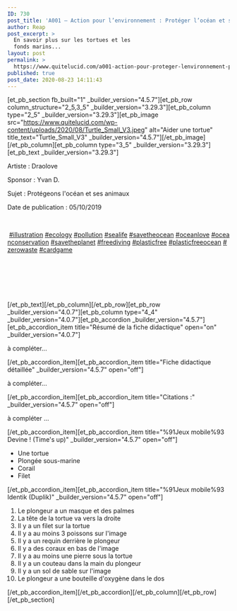 ```yaml
---
ID: 730
post_title: 'A001 – Action pour l’environnement : Protéger l’océan et ses animaux'
author: Reap
post_excerpt: >
  En savoir plus sur les tortues et les
  fonds marins...
layout: post
permalink: >
  https://www.quitelucid.com/a001-action-pour-proteger-lenvironnement-proteger-locean-et-ses-animaux/
published: true
post_date: 2020-08-23 14:11:43
---
```

[et_pb_section fb_built="1" _builder_version="4.5.7"][et_pb_row column_structure="2_5,3_5" _builder_version="3.29.3"][et_pb_column type="2_5" _builder_version="3.29.3"][et_pb_image src="https://www.quitelucid.com/wp-content/uploads/2020/08/Turtle_Small_V3.jpeg" alt="Aider une tortue" title_text="Turtle_Small_V3" _builder_version="4.5.7"][/et_pb_image][/et_pb_column][et_pb_column type="3_5" _builder_version="3.29.3"][et_pb_text _builder_version="3.29.3"]<p>Artiste : Draolove</p>
<p>Sponsor : Yvan D.</p>
<p>Sujet : Protégeons l'océan et ses animaux</p>
<p>Date de publication : 05/10/2019</p>
<p>&nbsp;</p>
<p> <a class=" xil3i" href="https://www.instagram.com/explore/tags/illustration/" tabindex="0">#illustration</a><span> </span><a class=" xil3i" href="https://www.instagram.com/explore/tags/ecology/" tabindex="0">#ecology</a><span> </span><a class=" xil3i" href="https://www.instagram.com/explore/tags/pollution/" tabindex="0">#pollution</a><span> </span><a class=" xil3i" href="https://www.instagram.com/explore/tags/sealife/" tabindex="0">#sealife</a><span> </span><a class=" xil3i" href="https://www.instagram.com/explore/tags/savetheocean/" tabindex="0">#savetheocean</a><span> </span><a class=" xil3i" href="https://www.instagram.com/explore/tags/oceanlove/" tabindex="0">#oceanlove</a><span> </span><a class=" xil3i" href="https://www.instagram.com/explore/tags/oceanconservation/" tabindex="0">#oceanconservation</a><span> </span><a class=" xil3i" href="https://www.instagram.com/explore/tags/savetheplanet/" tabindex="0">#savetheplanet</a><span> </span><a class=" xil3i" href="https://www.instagram.com/explore/tags/freediving/" tabindex="0">#freediving</a><span> </span><a class=" xil3i" href="https://www.instagram.com/explore/tags/plasticfree/" tabindex="0">#plasticfree</a><span> </span><a class=" xil3i" href="https://www.instagram.com/explore/tags/plasticfreeocean/" tabindex="0">#plasticfreeocean</a><span> </span><a class=" xil3i" href="https://www.instagram.com/explore/tags/zerowaste/" tabindex="0">#zerowaste</a><span> </span><a class=" xil3i" href="https://www.instagram.com/explore/tags/cardgame/" tabindex="0">#cardgame</a></p>
<p>&nbsp;</p>
<p>&nbsp;</p>
<p>&nbsp;</p>[/et_pb_text][/et_pb_column][/et_pb_row][et_pb_row _builder_version="4.0.7"][et_pb_column type="4_4" _builder_version="4.0.7"][et_pb_accordion _builder_version="4.5.7"][et_pb_accordion_item title="Résumé de la fiche didactique" open="on" _builder_version="4.0.7"]<p>à compléter...</p>[/et_pb_accordion_item][et_pb_accordion_item title="Fiche didactique détaillée" _builder_version="4.5.7" open="off"]<p>à compléter...</p>[/et_pb_accordion_item][et_pb_accordion_item title="Citations :" _builder_version="4.5.7" open="off"]<p>à compléter ...</p>[/et_pb_accordion_item][et_pb_accordion_item title="%91Jeux mobile%93 Devine ! (Time's up)" _builder_version="4.5.7" open="off"]<ul>
<li>Une tortue</li>
<li>Plongée sous-marine</li>
<li>Corail</li>
<li>Filet</li>
</ul>[/et_pb_accordion_item][et_pb_accordion_item title="%91Jeux mobile%93 Identik (Duplik)" _builder_version="4.5.7" open="off"]<ol>
<li>Le plongeur a un masque et des palmes</li>
<li>La tête de la tortue va vers la droite</li>
<li>Il y a un filet sur la tortue</li>
<li>Il y a au moins 3 poissons sur l'image</li>
<li>Il y a un requin derrière le plongeur</li>
<li>Il y a des coraux en bas de l'image</li>
<li>Il y a au moins une pierre sous la tortue</li>
<li>Il y a un couteau dans la main du plongeur</li>
<li>Il y a un sol de sable sur l'image</li>
<li>Le plongeur a une bouteille d'oxygène dans le dos</li>
</ol>[/et_pb_accordion_item][/et_pb_accordion][/et_pb_column][/et_pb_row][/et_pb_section]